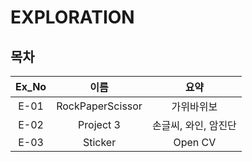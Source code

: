 # EXPLORATION

## 목차

|Ex_No|이름|요약|
|:------:|:---:|:---:|
|E-01|RockPaperScissor|가위바위보|
|E-02|Project 3|손글씨, 와인, 암진단|
|E-03|Sticker|Open CV|
